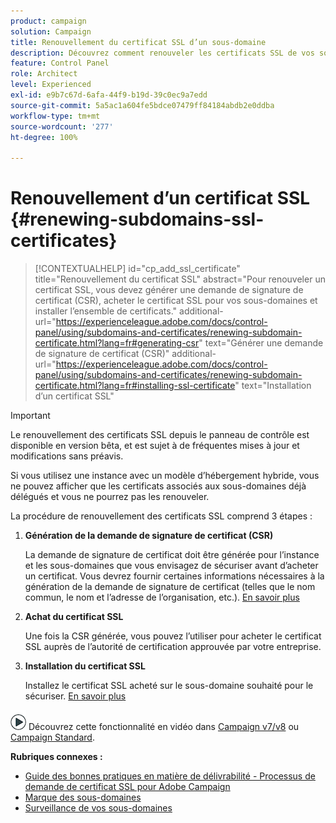 ```yaml
---
product: campaign
solution: Campaign
title: Renouvellement du certificat SSL d’un sous-domaine
description: Découvrez comment renouveler les certificats SSL de vos sous-domaines
feature: Control Panel
role: Architect
level: Experienced
exl-id: e9b7c67d-6afa-44f9-b19d-39c0ec9a7edd
source-git-commit: 5a5ac1a604fe5bdce07479ff84184abdb2e0ddba
workflow-type: tm+mt
source-wordcount: '277'
ht-degree: 100%

---
```


# Renouvellement dʼun certificat SSL {#renewing-subdomains-ssl-certificates}

>[!CONTEXTUALHELP]
>id="cp_add_ssl_certificate"
>title="Renouvellement du certificat SSL"
>abstract="Pour renouveler un certificat SSL, vous devez générer une demande de signature de certificat (CSR), acheter le certificat SSL pour vos sous-domaines et installer l’ensemble de certificats."
>additional-url="https://experienceleague.adobe.com/docs/control-panel/using/subdomains-and-certificates/renewing-subdomain-certificate.html?lang=fr#generating-csr" text="Générer une demande de signature de certificat (CSR)"
>additional-url="https://experienceleague.adobe.com/docs/control-panel/using/subdomains-and-certificates/renewing-subdomain-certificate.html?lang=fr#installing-ssl-certificate" text="Installation dʼun certificat SSL"

>[!IMPORTANT]
>
>Le renouvellement des certificats SSL depuis le panneau de contrôle est disponible en version bêta, et est sujet à de fréquentes mises à jour et modifications sans préavis.
>
>Si vous utilisez une instance avec un modèle d’hébergement hybride, vous ne pouvez afficher que les certificats associés aux sous-domaines déjà délégués et vous ne pourrez pas les renouveler.

La procédure de renouvellement des certificats SSL comprend 3 étapes :

1. **Génération de la demande de signature de certificat (CSR)**

   La demande de signature de certificat doit être générée pour l’instance et les sous-domaines que vous envisagez de sécuriser avant d’acheter un certificat.  Vous devrez fournir certaines informations nécessaires à la génération de la demande de signature de certificat (telles que le nom commun, le nom et l’adresse de l’organisation, etc.). [En savoir plus](generate-csr.md)

1. **Achat du certificat SSL**

   Une fois la CSR générée, vous pouvez l’utiliser pour acheter le certificat SSL auprès de l’autorité de certification approuvée par votre entreprise.

1. **Installation du certificat SSL**

   Installez le certificat SSL acheté sur le sous-domaine souhaité pour le sécuriser. [En savoir plus](install-ssl-certificate.md)

![](assets/do-not-localize/how-to-video.png) Découvrez cette fonctionnalité en vidéo dans [Campaign v7/v8](https://experienceleague.adobe.com/docs/campaign-classic-learn/control-panel/subdomains-and-certificates/adding-ssl-certificates.html?lang=fr#subdomains-and-certificates) ou [Campaign Standard](https://experienceleague.adobe.com/docs/campaign-standard-learn/control-panel/subdomains-and-certificates/adding-ssl-certificates.html?lang=fr#adding-ssl-certificates).

**Rubriques connexes :**

* [Guide des bonnes pratiques en matière de délivrabilité - Processus de demande de certificat SSL pour Adobe Campaign](https://experienceleague.adobe.com/docs/deliverability-learn/deliverability-best-practice-guide/additional-resources/campaign/ac-ssl-certificate-request.html?lang=fr)
* [Marque des sous-domaines](../../subdomains-certificates/using/subdomains-branding.md)
* [Surveillance de vos sous-domaines](../../subdomains-certificates/using/monitoring-subdomains.md)
